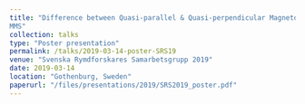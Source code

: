 ```yaml
---
title: "Difference between Quasi-parallel & Quasi-perpendicular Magnetosheath Jets Using
MMS"
collection: talks
type: "Poster presentation"
permalink: /talks/2019-03-14-poster-SRS19
venue: "Svenska Rymdforskares Samarbetsgrupp 2019"
date: 2019-03-14
location: "Gothenburg, Sweden"
paperurl: "/files/presentations/2019/SRS2019_poster.pdf"
---
```

